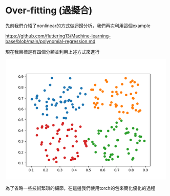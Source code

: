 # Over-fitting (過擬合)
先前我們介紹了nonlinear的方式做迴歸分析，我們再次利用這個example

https://github.com/fluttering13/Machine-learning-base/blob/main/polynomial-regression.md

現在我目標是有四個分類並利用上述方式來進行

<div align=center><img src="https://raw.githubusercontent.com/fluttering13/Machine-learning-base/master/pic/multi-0.png" width="500px"/></div>

為了省略一些技術繁瑣的細節，在這邊我們使用torch的包來簡化優化的過程
